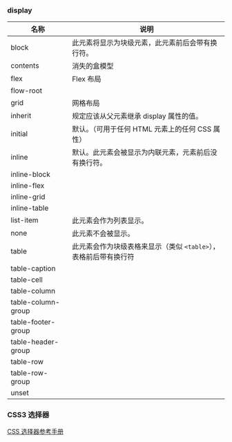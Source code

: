 ### display

名称 | 说明
------------- | ------------- 
block | 此元素将显示为块级元素，此元素前后会带有换行符。
contents | 消失的盒模型
flex | Flex 布局
flow-root |
grid | 网格布局
inherit | 规定应该从父元素继承 display 属性的值。
initial | 默认。（可用于任何 HTML 元素上的任何 CSS 属性）
inline | 默认。此元素会被显示为内联元素，元素前后没有换行符。
inline-block |
inline-flex |
inline-grid |
inline-table |
list-item | 此元素会作为列表显示。
none | 此元素不会被显示。
table | 此元素会作为块级表格来显示（类似 `<table>`），表格前后带有换行符
table-caption | 
table-cell | 
table-column |
table-column-group |
table-footer-group |
table-header-group |
table-row |
table-row-group |
unset |

### CSS3 选择器

[CSS 选择器参考手册](http://www.w3school.com.cn/cssref/css_selectors.asp)